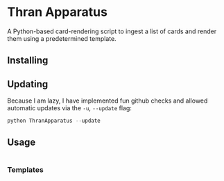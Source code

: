 # Thran Apparatus
A Python-based card-rendering script to ingest a list of cards and render them using a predetermined template.

## Installing

## Updating
Because I am lazy, I have implemented fun github checks and allowed automatic updates via the `-u`, `--update` flag:
```python
python ThranApparatus --update
```

## Usage

```python

```

### Templates
